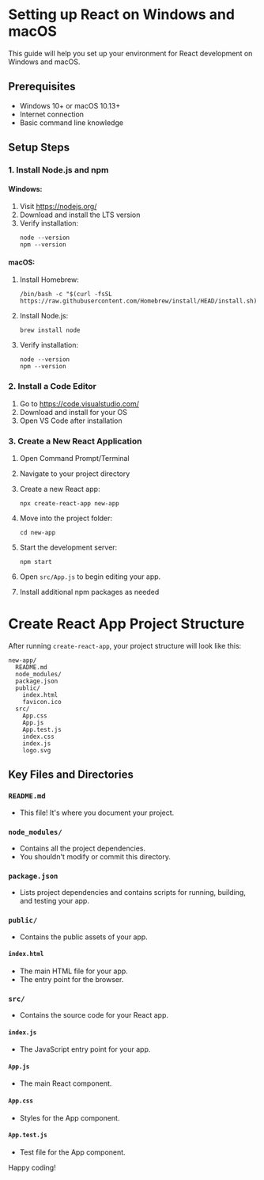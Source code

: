 # Setting up React on Windows and macOS

This guide will help you set up your environment for React development on Windows and macOS.

## Prerequisites

- Windows 10+ or macOS 10.13+
- Internet connection
- Basic command line knowledge

## Setup Steps

### 1. Install Node.js and npm

#### Windows:
1. Visit https://nodejs.org/
2. Download and install the LTS version
3. Verify installation:
   ```
   node --version
   npm --version
   ```

#### macOS:
1. Install Homebrew:
   ```
   /bin/bash -c "$(curl -fsSL https://raw.githubusercontent.com/Homebrew/install/HEAD/install.sh)"
   ```
2. Install Node.js:
   ```
   brew install node
   ```
3. Verify installation:
   ```
   node --version
   npm --version
   ```

### 2. Install a Code Editor

1. Go to https://code.visualstudio.com/
2. Download and install for your OS
3. Open VS Code after installation

### 3. Create a New React Application

1. Open Command Prompt/Terminal
2. Navigate to your project directory
3. Create a new React app:
   ```
   npx create-react-app new-app
   ```
4. Move into the project folder:
   ```
   cd new-app
   ```
5. Start the development server:
   ```
   npm start
   ```
6. Open `src/App.js` to begin editing your app.

7. Install additional npm packages as needed

# Create React App Project Structure

After running `create-react-app`, your project structure will look like this:

```
new-app/
  README.md
  node_modules/
  package.json
  public/
    index.html
    favicon.ico
  src/
    App.css
    App.js
    App.test.js
    index.css
    index.js
    logo.svg
```

## Key Files and Directories

### `README.md`
- This file! It's where you document your project.

### `node_modules/`
- Contains all the project dependencies.
- You shouldn't modify or commit this directory.

### `package.json`
- Lists project dependencies and contains scripts for running, building, and testing your app.

### `public/`
- Contains the public assets of your app.

#### `index.html`
- The main HTML file for your app.
- The entry point for the browser.

### `src/`
- Contains the source code for your React app.

#### `index.js`
- The JavaScript entry point for your app.

#### `App.js`
- The main React component.

#### `App.css`
- Styles for the App component.

#### `App.test.js`
- Test file for the App component.

Happy coding!